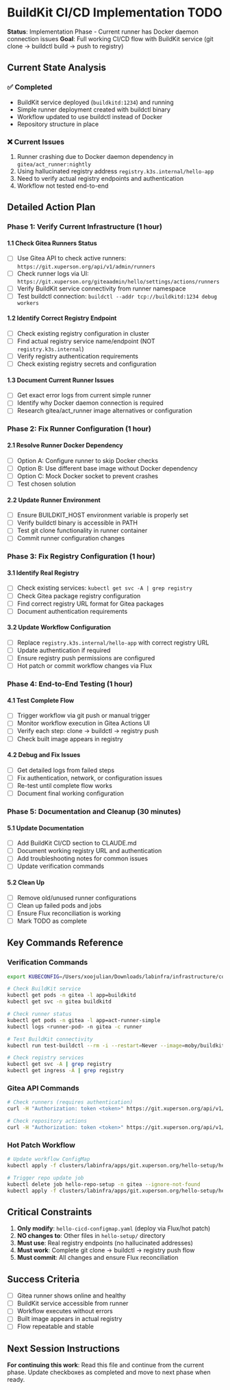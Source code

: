 # BuildKit CI/CD Implementation TODO

**Status**: Implementation Phase - Current runner has Docker daemon connection issues
**Goal**: Full working CI/CD flow with BuildKit service (git clone → buildctl build → push to registry)

## Current State Analysis

### ✅ Completed
- BuildKit service deployed (`buildkitd:1234`) and running
- Simple runner deployment created with buildctl binary
- Workflow updated to use buildctl instead of Docker
- Repository structure in place

### ❌ Current Issues
1. Runner crashing due to Docker daemon dependency in `gitea/act_runner:nightly`
2. Using hallucinated registry address `registry.k3s.internal/hello-app`
3. Need to verify actual registry endpoints and authentication
4. Workflow not tested end-to-end

## Detailed Action Plan

### Phase 1: Verify Current Infrastructure (1 hour)

#### 1.1 Check Gitea Runners Status
- [ ] Use Gitea API to check active runners: `https://git.xuperson.org/api/v1/admin/runners`
- [ ] Check runner logs via UI: `https://git.xuperson.org/giteaadmin/hello/settings/actions/runners`
- [ ] Verify BuildKit service connectivity from runner namespace
- [ ] Test buildctl connection: `buildctl --addr tcp://buildkitd:1234 debug workers`

#### 1.2 Identify Correct Registry Endpoint
- [ ] Check existing registry configuration in cluster
- [ ] Find actual registry service name/endpoint (NOT `registry.k3s.internal`)
- [ ] Verify registry authentication requirements
- [ ] Check existing registry secrets and configuration

#### 1.3 Document Current Runner Issues
- [ ] Get exact error logs from current simple runner
- [ ] Identify why Docker daemon connection is required
- [ ] Research gitea/act_runner image alternatives or configuration

### Phase 2: Fix Runner Configuration (1 hour)

#### 2.1 Resolve Runner Docker Dependency
- [ ] Option A: Configure runner to skip Docker checks
- [ ] Option B: Use different base image without Docker dependency
- [ ] Option C: Mock Docker socket to prevent crashes
- [ ] Test chosen solution

#### 2.2 Update Runner Environment
- [ ] Ensure BUILDKIT_HOST environment variable is properly set
- [ ] Verify buildctl binary is accessible in PATH
- [ ] Test git clone functionality in runner container
- [ ] Commit runner configuration changes

### Phase 3: Fix Registry Configuration (1 hour)

#### 3.1 Identify Real Registry
- [ ] Check existing services: `kubectl get svc -A | grep registry`
- [ ] Check Gitea package registry configuration
- [ ] Find correct registry URL format for Gitea packages
- [ ] Document authentication requirements

#### 3.2 Update Workflow Configuration
- [ ] Replace `registry.k3s.internal/hello-app` with correct registry URL
- [ ] Update authentication if required
- [ ] Ensure registry push permissions are configured
- [ ] Hot patch or commit workflow changes via Flux

### Phase 4: End-to-End Testing (1 hour)

#### 4.1 Test Complete Flow
- [ ] Trigger workflow via git push or manual trigger
- [ ] Monitor workflow execution in Gitea Actions UI
- [ ] Verify each step: clone → buildctl → registry push
- [ ] Check built image appears in registry

#### 4.2 Debug and Fix Issues
- [ ] Get detailed logs from failed steps
- [ ] Fix authentication, network, or configuration issues
- [ ] Re-test until complete flow works
- [ ] Document final working configuration

### Phase 5: Documentation and Cleanup (30 minutes)

#### 5.1 Update Documentation
- [ ] Add BuildKit CI/CD section to CLAUDE.md
- [ ] Document working registry URL and authentication
- [ ] Add troubleshooting notes for common issues
- [ ] Update verification commands

#### 5.2 Clean Up
- [ ] Remove old/unused runner configurations
- [ ] Clean up failed pods and jobs
- [ ] Ensure Flux reconciliation is working
- [ ] Mark TODO as complete

## Key Commands Reference

### Verification Commands
```bash
export KUBECONFIG=/Users/xoojulian/Downloads/labinfra/infrastructure/config/kubeconfig.yaml

# Check BuildKit service
kubectl get pods -n gitea -l app=buildkitd
kubectl get svc -n gitea buildkitd

# Check runner status
kubectl get pods -n gitea -l app=act-runner-simple
kubectl logs <runner-pod> -n gitea -c runner

# Test BuildKit connectivity
kubectl run test-buildctl --rm -i --restart=Never --image=moby/buildkit:latest -- buildctl --addr tcp://buildkitd:1234 debug workers

# Check registry services
kubectl get svc -A | grep registry
kubectl get ingress -A | grep registry
```

### Gitea API Commands
```bash
# Check runners (requires authentication)
curl -H "Authorization: token <token>" https://git.xuperson.org/api/v1/admin/runners

# Check repository actions
curl -H "Authorization: token <token>" https://git.xuperson.org/api/v1/repos/giteaadmin/hello/actions/runs
```

### Hot Patch Workflow
```bash
# Update workflow ConfigMap
kubectl apply -f clusters/labinfra/apps/git.xuperson.org/hello-setup/hello-cicd-configmap.yaml

# Trigger repo update job
kubectl delete job hello-repo-setup -n gitea --ignore-not-found
kubectl apply -f clusters/labinfra/apps/git.xuperson.org/hello-setup/hello-repo-init-job.yaml
```

## Critical Constraints
1. **Only modify**: `hello-cicd-configmap.yaml` (deploy via Flux/hot patch)
2. **NO changes to**: Other files in `hello-setup/` directory
3. **Must use**: Real registry endpoints (no hallucinated addresses)
4. **Must work**: Complete git clone → buildctl → registry push flow
5. **Must commit**: All changes and ensure Flux reconciliation

## Success Criteria
- [ ] Gitea runner shows online and healthy
- [ ] BuildKit service accessible from runner
- [ ] Workflow executes without errors
- [ ] Built image appears in actual registry
- [ ] Flow repeatable and stable

## Next Session Instructions
**For continuing this work**: Read this file and continue from the current phase. Update checkboxes as completed and move to next phase when ready.